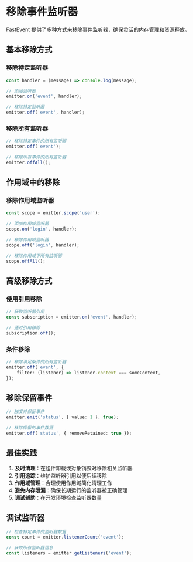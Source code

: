 # 移除事件监听器

FastEvent 提供了多种方式来移除事件监听器，确保灵活的内存管理和资源释放。

## 基本移除方式

### 移除特定监听器

```typescript
const handler = (message) => console.log(message);

// 添加监听器
emitter.on('event', handler);

// 移除特定监听器
emitter.off('event', handler);
```

### 移除所有监听器

```typescript
// 移除特定事件的所有监听器
emitter.off('event');

// 移除所有事件的所有监听器
emitter.offAll();
```

## 作用域中的移除

### 移除作用域监听器

```typescript
const scope = emitter.scope('user');

// 添加作用域监听器
scope.on('login', handler);

// 移除作用域监听器
scope.off('login', handler);

// 移除作用域下所有监听器
scope.offAll();
```

## 高级移除方式

### 使用引用移除

```typescript
// 获取监听器引用
const subscription = emitter.on('event', handler);

// 通过引用移除
subscription.off();
```

### 条件移除

```typescript
// 移除满足条件的所有监听器
emitter.off('event', {
    filter: (listener) => listener.context === someContext,
});
```

## 移除保留事件

```typescript
// 触发并保留事件
emitter.emit('status', { value: 1 }, true);

// 移除保留的事件数据
emitter.off('status', { removeRetained: true });
```

## 最佳实践

1. **及时清理**：在组件卸载或对象销毁时移除相关监听器
2. **引用追踪**：维护监听器引用以便后续移除
3. **作用域管理**：合理使用作用域简化清理工作
4. **避免内存泄漏**：确保长期运行的监听器被正确管理
5. **调试辅助**：在开发环境检查监听器数量

## 调试监听器

```typescript
// 检查特定事件的监听器数量
const count = emitter.listenerCount('event');

// 获取所有监听器信息
const listeners = emitter.getListeners('event');
```
